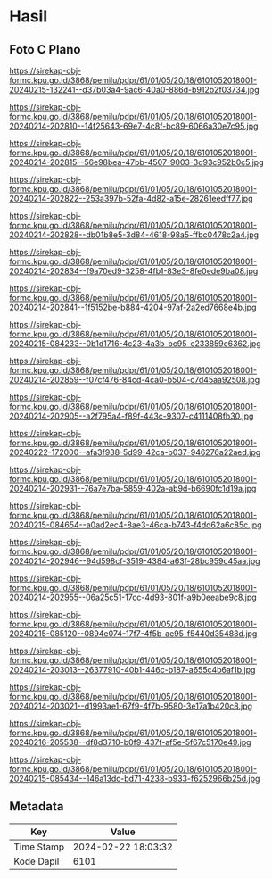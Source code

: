 # Hasil

## Foto C Plano

https://sirekap-obj-formc.kpu.go.id/3868/pemilu/pdpr/61/01/05/20/18/6101052018001-20240215-132241--d37b03a4-9ac6-40a0-886d-b912b2f03734.jpg

https://sirekap-obj-formc.kpu.go.id/3868/pemilu/pdpr/61/01/05/20/18/6101052018001-20240214-202810--14f25643-69e7-4c8f-bc89-6066a30e7c95.jpg

https://sirekap-obj-formc.kpu.go.id/3868/pemilu/pdpr/61/01/05/20/18/6101052018001-20240214-202815--56e98bea-47bb-4507-9003-3d93c952b0c5.jpg

https://sirekap-obj-formc.kpu.go.id/3868/pemilu/pdpr/61/01/05/20/18/6101052018001-20240214-202822--253a397b-52fa-4d82-a15e-28261eedff77.jpg

https://sirekap-obj-formc.kpu.go.id/3868/pemilu/pdpr/61/01/05/20/18/6101052018001-20240214-202828--db01b8e5-3d84-4618-98a5-ffbc0478c2a4.jpg

https://sirekap-obj-formc.kpu.go.id/3868/pemilu/pdpr/61/01/05/20/18/6101052018001-20240214-202834--f9a70ed9-3258-4fb1-83e3-8fe0ede9ba08.jpg

https://sirekap-obj-formc.kpu.go.id/3868/pemilu/pdpr/61/01/05/20/18/6101052018001-20240214-202841--1f5152be-b884-4204-97af-2a2ed7668e4b.jpg

https://sirekap-obj-formc.kpu.go.id/3868/pemilu/pdpr/61/01/05/20/18/6101052018001-20240215-084233--0b1d1716-4c23-4a3b-bc95-e233859c6362.jpg

https://sirekap-obj-formc.kpu.go.id/3868/pemilu/pdpr/61/01/05/20/18/6101052018001-20240214-202859--f07cf476-84cd-4ca0-b504-c7d45aa92508.jpg

https://sirekap-obj-formc.kpu.go.id/3868/pemilu/pdpr/61/01/05/20/18/6101052018001-20240214-202905--a2f795a4-f89f-443c-9307-c4111408fb30.jpg

https://sirekap-obj-formc.kpu.go.id/3868/pemilu/pdpr/61/01/05/20/18/6101052018001-20240222-172000--afa3f938-5d99-42ca-b037-946276a22aed.jpg

https://sirekap-obj-formc.kpu.go.id/3868/pemilu/pdpr/61/01/05/20/18/6101052018001-20240214-202931--76a7e7ba-5859-402a-ab9d-b6690fc1d19a.jpg

https://sirekap-obj-formc.kpu.go.id/3868/pemilu/pdpr/61/01/05/20/18/6101052018001-20240215-084654--a0ad2ec4-8ae3-46ca-b743-f4dd62a6c85c.jpg

https://sirekap-obj-formc.kpu.go.id/3868/pemilu/pdpr/61/01/05/20/18/6101052018001-20240214-202946--94d598cf-3519-4384-a63f-28bc959c45aa.jpg

https://sirekap-obj-formc.kpu.go.id/3868/pemilu/pdpr/61/01/05/20/18/6101052018001-20240214-202955--06a25c51-17cc-4d93-801f-a9b0eeabe9c8.jpg

https://sirekap-obj-formc.kpu.go.id/3868/pemilu/pdpr/61/01/05/20/18/6101052018001-20240215-085120--0894e074-17f7-4f5b-ae95-f5440d35488d.jpg

https://sirekap-obj-formc.kpu.go.id/3868/pemilu/pdpr/61/01/05/20/18/6101052018001-20240214-203013--26377910-40b1-446c-b187-a655c4b6af1b.jpg

https://sirekap-obj-formc.kpu.go.id/3868/pemilu/pdpr/61/01/05/20/18/6101052018001-20240214-203021--d1993ae1-67f9-4f7b-9580-3e17a1b420c8.jpg

https://sirekap-obj-formc.kpu.go.id/3868/pemilu/pdpr/61/01/05/20/18/6101052018001-20240216-205538--df8d3710-b0f9-437f-af5e-5f67c5170e49.jpg

https://sirekap-obj-formc.kpu.go.id/3868/pemilu/pdpr/61/01/05/20/18/6101052018001-20240215-085434--146a13dc-bd71-4238-b933-f6252966b25d.jpg


## Metadata

| Key        | Value               |
| ---------- | ------------------- |
| Time Stamp | 2024-02-22 18:03:32 |
| Kode Dapil | 6101                |



